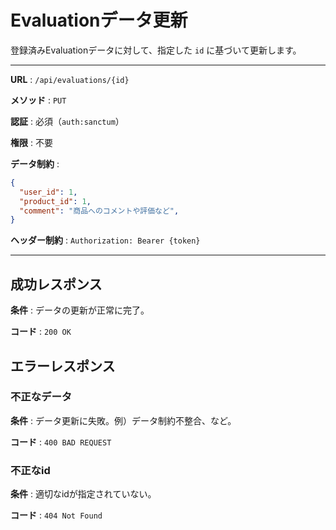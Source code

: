 # Evaluationデータ更新

登録済みEvaluationデータに対して、指定した `id` に基づいて更新します。

---

**URL** : `/api/evaluations/{id}`

**メソッド** : `PUT`

**認証** : 必須（`auth:sanctum`）

**権限** : 不要

**データ制約** :

```json
{
  "user_id": 1,
  "product_id": 1,
  "comment": "商品へのコメントや評価など",
}
```

**ヘッダー制約** : `Authorization: Bearer {token}`  

---

## 成功レスポンス

**条件** : データの更新が正常に完了。

**コード** : `200 OK`

## エラーレスポンス

### 不正なデータ

**条件** : データ更新に失敗。例）データ制約不整合、など。

**コード** : `400 BAD REQUEST`

### 不正なid

**条件** : 適切なidが指定されていない。

**コード** : `404 Not Found`
